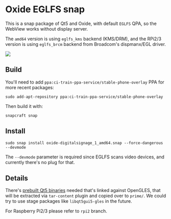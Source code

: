 # Oxide EGLFS snap

This is a snap package of Qt5 and Oxide, with default `EGLFS` QPA, so the WebView works without display server. 

The `amd64` version is using `eglfs_kms` backend (KMS/DRM), and the RPi2/3 version is using `eglfs_brcm` backend from Broadcom's dispmanx/EGL driver.

![](http://i.imgur.com/L7GWZiF.jpg)

## Build 

You'll need to add `ppa:ci-train-ppa-service/stable-phone-overlay` PPA for more recent packages: 

    sudo add-apt-repository ppa:ci-train-ppa-service/stable-phone-overlay
    
Then build it with:

    snapcraft snap 
    
## Install

    sudo snap install oxide-digitalsignage_1_amd64.snap --force-dangerous --devmode 

The `--devmode` parameter is required since EGLFS scans video devices, and currently there's no plug for that. 

## Details 

There's [prebuilt Qt5 binaries](https://github.com/penk/oxide-eglfs-snap/releases) needed that's linked against OpenGLES, that will be extracted via `tar-content` plugin and copied over to `prime/`. We could try to use stage packages like `libqt5gui5-gles` in the future. 

For Raspberry Pi2/3 please refer to `rpi2` branch.
